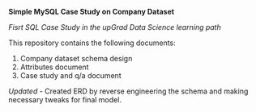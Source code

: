 **Simple MySQL Case Study on Company Dataset**

*Fisrt SQL Case Study in the upGrad Data Science learning path*

This repository contains the following documents:

1. Company dataset schema design
2. Attributes document
3. Case study and q/a document

*Updated* - Created ERD by reverse engineering the schema and making necessary tweaks for final model.
